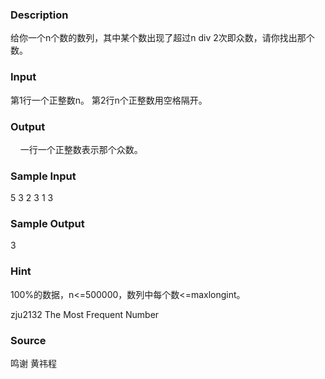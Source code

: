 
### Description
给你一个n个数的数列，其中某个数出现了超过n div 2次即众数，请你找出那个数。
### Input
第1行一个正整数n。
第2行n个正整数用空格隔开。
### Output
    一行一个正整数表示那个众数。
### Sample Input
5
3 2 3 1 3

### Sample Output
3

### Hint
100%的数据，n<=500000，数列中每个数<=maxlongint。

zju2132 The Most Frequent Number
### Source
鸣谢 黄祎程